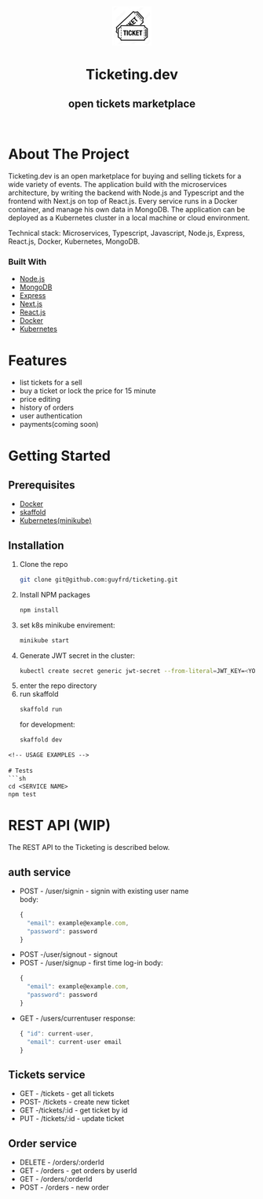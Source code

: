 <div id="top"></div>

<!-- PROJECT LOGO -->
<br />
<div align="center">
  <a href="https://github.com/guyfrd/ticketing">
    <img src="images/tickets.png" alt="Logo" width="80" height="80">
  </a>

<h1 align="center">Ticketing.dev</h1>

  <p align="center">
    <h2>open tickets marketplace</h2>
      <br />
    <!-- <a href="https://github.com/github_username/repo_name">View Demo</a>
    ·
    <a href="https://github.com/github_username/repo_name/issues">Report Bug</a>
    ·
    <a href="https://github.com/github_username/repo_name/issues">Request Feature</a> -->
  </p>
</div>

<!-- ABOUT THE PROJECT -->
# About The Project
<!-- [![Product Name Screen Shot][product-screenshot]](https://example.com) -->
Ticketing.dev is an open marketplace for buying and selling tickets for a wide variety of events.
The application build with the microservices architecture, by writing the backend with Node.js and Typescript and the frontend with Next.js on top of React.js.
Every service runs in a Docker container, and manage his own data in MongoDB.
The application can be deployed as a Kubernetes cluster in a local machine or cloud environment.

Technical stack:
Microservices, Typescript, Javascript, Node.js, Express, React.js, Docker, Kubernetes, MongoDB. 

### Built With
* [Node.js](https://nodejs.org/)
* [MongoDB](https://www.mongodb.com/)
* [Express](https://expressjs.com/)
* [Next.js](https://nextjs.org/)
* [React.js](https://reactjs.org/)
* [Docker](https://www.docker.com/)
* [Kubernetes](https://kubernetes.io/)

# Features
* list tickets for a sell
* buy a ticket or lock the price for 15 minute
* price editing
* history of orders
* user authentication 
* payments(coming soon)

<!-- GETTING STARTED -->
# Getting Started

## Prerequisites
<!-- 
This is an example of how to list things you need to use the software and how to install them.
* npm
  ```sh
  npm install npm@latest -g
  ``` -->
* [Docker](https://docs.docker.com/engine/install/ubuntu/)
* [skaffold](https://skaffold.dev/docs/install/)
* [Kubernetes(minikube)](https://minikube.sigs.k8s.io/docs/start/)

## Installation

1. Clone the repo
   ```sh
   git clone git@github.com:guyfrd/ticketing.git
   ```
2. Install NPM packages
   ```sh
   npm install
   ```
3. set k8s minikube envirement:
   ```sh
   minikube start
   ```
5. Generate JWT secret in the cluster: 
   ```sh
   kubectl create secret generic jwt-secret --from-literal=JWT_KEY=<YOUR_KEY>
   ```
6. enter the repo directory
7. run skaffold
   ```sh
   skaffold run
   ```
   for development:
   ```sh
   skaffold dev
  ```
<!-- USAGE EXAMPLES -->

# Tests
```sh
cd <SERVICE NAME>
npm test
```

# REST API (WIP)

The REST API to the Ticketing is described below. 

## auth service
- POST - /user/signin - signin with existing user name </br>
  body:
  ```javascript
  {
    "email": example@example.com,
    "password": password
  }
  ```
- POST -/user/signout - signout
- POST - /user/signup - first time log-in
  body:
  ```javascript
  {
    "email": example@example.com,
    "password": password
  }
  ```
- GET - /users/currentuser
  response: 
  ```javascript
  { "id": current-user,
    "email": current-user email
  }
  ```

## Tickets service
- GET - /tickets - get all tickets
- POST- /tickets - create new ticket
- GET -/tickets/:id - get ticket by id  
- PUT - /tickets/:id - update ticket

## Order service 
- DELETE - /orders/:orderId 
- GET - /orders - get orders by userId
- GET - /orders/:orderId
- POST - /orders - new order

<!-- CONTACT -->
<!-- # Contact -->

<!-- Your Name - [@twitter_handle](https://twitter.com/twitter_handle) - email@email_client.com -->

<!-- Project Link: [ticketing.dev](https://github.com/guyfrd/ticketing) -->

<!-- <p align="right">(<a href="#top">back to top</a>)</p> -->

<!-- # Roadmap -->
<!-- 
- [] Feature 1
- [] Feature 2
- [] Feature 3
    - [] Nested Feature -->
<!-- 
See the [open issues](https://github.com/guyfrd/ticketing/issues) for a full list of proposed features (and known issues).

<p align="right">(<a href="#top">back to top</a>)</p>  -->


<!-- MARKDOWN LINKS & IMAGES -->
<!-- https://www.markdownguide.org/basic-syntax/#reference-style-links -->
[contributors-shield]: https://img.shields.io/github/contributors/github_username/repo_name.svg?style=for-the-badge
[contributors-url]: https://github.com/github_username/repo_name/graphs/contributors
[forks-shield]: https://img.shields.io/github/forks/github_username/repo_name.svg?style=for-the-badge
[forks-url]: https://github.com/github_username/repo_name/network/members
[stars-shield]: https://img.shields.io/github/stars/github_username/repo_name.svg?style=for-the-badge
[stars-url]: https://github.com/github_username/repo_name/stargazers
[issues-shield]: https://img.shields.io/github/issues/github_username/repo_name.svg?style=for-the-badge
[issues-url]: https://github.com/github_username/repo_name/issues
[license-shield]: https://img.shields.io/github/license/github_username/repo_name.svg?style=for-the-badge
[license-url]: https://github.com/github_username/repo_name/blob/master/LICENSE.txt
[linkedin-shield]: https://img.shields.io/badge/-LinkedIn-black.svg?style=for-the-badge&logo=linkedin&colorB=555
[linkedin-url]: https://linkedin.com/in/linkedin_username
[product-screenshot]: images/screenshot.png

